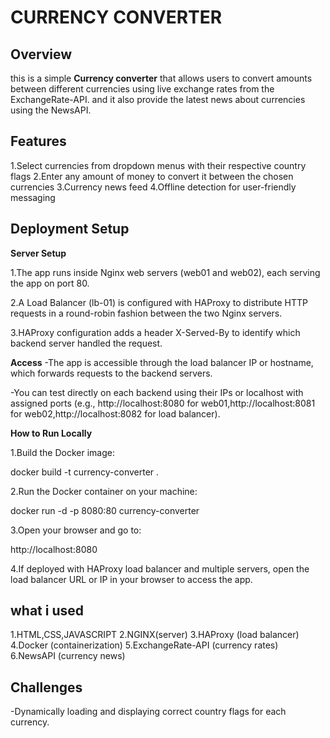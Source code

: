 # CURRENCY CONVERTER

## Overview

this is a simple **Currency converter** that allows users to convert amounts between different currencies using live exchange rates from the ExchangeRate-API. and it also provide the latest news about currencies using the NewsAPI.

## Features

1.Select currencies from dropdown menus with their respective country flags
2.Enter any amount of money to convert it between the chosen currencies
3.Currency news feed
4.Offline detection for user-friendly messaging

## Deployment Setup

**Server Setup**

1.The app runs inside Nginx web servers (web01 and web02), each serving the app on port 80.

2.A Load Balancer (lb-01) is configured with HAProxy to distribute HTTP requests in a round-robin fashion between the two Nginx servers.

3.HAProxy configuration adds a header X-Served-By to identify which backend server handled the request.

**Access**
-The app is accessible through the load balancer IP or hostname, which forwards requests to the backend servers.

-You can test directly on each backend using their IPs or localhost with assigned ports (e.g., http://localhost:8080 for web01,http://localhost:8081 for web02,http://localhost:8082 for load balancer).

**How to Run Locally**

1.Build the Docker image:

docker build -t currency-converter .

2.Run the Docker container on your machine:

docker run -d -p 8080:80 currency-converter

3.Open your browser and go to:

http://localhost:8080

4.If deployed with HAProxy load balancer and multiple servers, open the load balancer URL or IP in your browser to access the app.

## what i used

1.HTML,CSS,JAVASCRIPT
2.NGINX(server)
3.HAProxy (load balancer)
4.Docker (containerization)
5.ExchangeRate-API (currency rates)
6.NewsAPI (currency news)

## Challenges

-Dynamically loading and displaying correct country flags for each currency.


